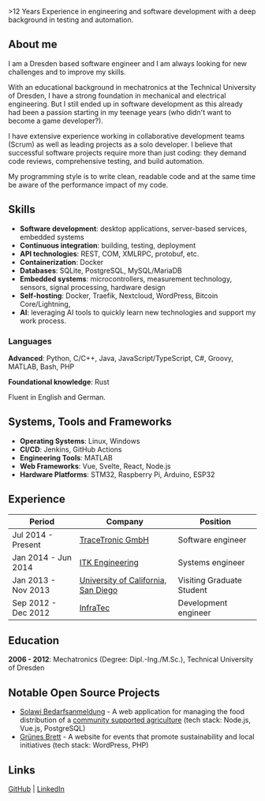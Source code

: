 \>12 Years Experience in engineering and software development with a deep background in testing and automation.

## About me

I am a Dresden based software engineer and I am always looking for new challenges and to improve my skills.

With an educational background in mechatronics at the Technical University of Dresden, I have a strong foundation in mechanical and electrical engineering. But I still ended up in software development as this already had been a passion starting in my teenage years (who didn't want to become a game developer?).

I have extensive experience working in collaborative development teams (Scrum) as well as leading projects as a solo developer. I believe that successful software projects require more than just coding: they demand code reviews, comprehensive testing, and build automation.

My programming style is to write clean, readable code and at the same time be aware of the performance impact of my code.

## Skills

* **Software development**: desktop applications, server-based services, embedded systems
* **Continuous integration**: building, testing, deployment
* **API technologies**: REST, COM, XMLRPC, protobuf, etc.
* **Containerization**: Docker
* **Databases**: SQLite, PostgreSQL, MySQL/MariaDB
* **Embedded systems**: microcontrollers, measurement technology, sensors, signal processing, hardware design
* **Self-hosting**: Docker, Traefik, Nextcloud, WordPress, Bitcoin Core/Lightning,
* **AI**: leveraging AI tools to quickly learn new technologies and support my work process.

### Languages

**Advanced**:
Python, C/C++, Java, JavaScript/TypeScript, C#, Groovy, MATLAB, Bash, PHP

**Foundational knowledge**:
Rust

Fluent in English and German.

## Systems, Tools and Frameworks

* **Operating Systems**: Linux, Windows
* **CI/CD**: Jenkins, GitHub Actions
* **Engineering Tools**: MATLAB
* **Web Frameworks**: Vue, Svelte, React, Node.js
* **Hardware Platforms**: STM32, Raspberry Pi, Arduino, ESP32

## Experience

| Period | Company | Position |
|--------|---------|----------|
| Jul 2014 - Present | [TraceTronic GmbH](https://tracetronic.com) | Software engineer |
| Jan 2014 - Jun 2014 | [ITK Engineering](https://www.itk-engineering.de/) | Systems engineer |
| Jan 2013 - Nov 2013 | [University of California, San Diego](https://cmrr.ucsd.edu/) | Visiting Graduate Student |
| Sep 2012 - Dec 2012 | [InfraTec](https://www.infratec.de/) | Development engineer |

## Education

**2006 - 2012**: Mechatronics (Degree: Dipl.-Ing./M.Sc.), Technical University of Dresden


## Notable Open Source Projects

* [Solawi Bedarfsanmeldung](https://github.com/lebenswurzel/solawi-bedarf) - A web application for managing the food distribution of a [community supported agriculture](https://lebenswurzel.ord/) (tech stack: Node.js, Vue.js, PostgreSQL)
* [Grünes Brett](https://github.com/gruenes-brett) - A website for events that promote sustainability and local initiatives (tech stack: WordPress, PHP)

## Links

[GitHub](https://github.com/joergrs) \|
[LinkedIn](https://www.linkedin.com/in/j%C3%B6rg-schr%C3%B6ter-a08a8477/)
